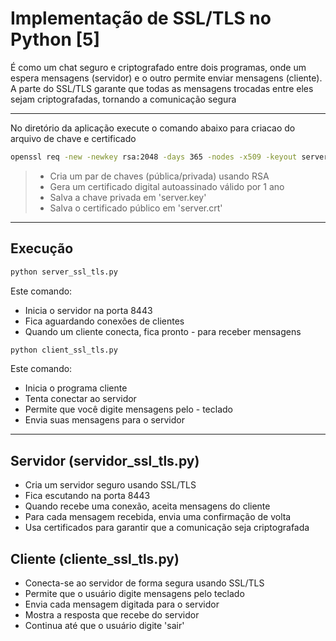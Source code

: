 # Implementação de SSL/TLS no Python [5]

É como um chat seguro e criptografado entre dois programas, onde um espera mensagens (servidor) e o outro permite enviar mensagens (cliente).
A parte do SSL/TLS garante que todas as mensagens trocadas entre eles sejam criptografadas, tornando a comunicação segura

---

No diretório da aplicação execute o comando abaixo para criacao do arquivo de chave e certificado

```sh
openssl req -new -newkey rsa:2048 -days 365 -nodes -x509 -keyout server.key -out server.crt
```

> - Cria um par de chaves (pública/privada) usando RSA
> - Gera um certificado digital autoassinado válido por 1 ano
> - Salva a chave privada em 'server.key'
> - Salva o certificado público em 'server.crt'

---

## Execução

```sh
python server_ssl_tls.py
```

Este comando:

- Inicia o servidor na porta 8443
- Fica aguardando conexões de clientes
- Quando um cliente conecta, fica pronto - para receber mensagens

```sh
python client_ssl_tls.py
```

Este comando:

- Inicia o programa cliente
- Tenta conectar ao servidor
- Permite que você digite mensagens pelo - teclado
- Envia suas mensagens para o servidor

---

## Servidor (servidor_ssl_tls.py)

- Cria um servidor seguro usando SSL/TLS
- Fica escutando na porta 8443
- Quando recebe uma conexão, aceita mensagens do cliente
- Para cada mensagem recebida, envia uma confirmação de volta
- Usa certificados para garantir que a comunicação seja criptografada

## Cliente (cliente_ssl_tls.py)

- Conecta-se ao servidor de forma segura usando SSL/TLS
- Permite que o usuário digite mensagens pelo teclado
- Envia cada mensagem digitada para o servidor
- Mostra a resposta que recebe do servidor
- Continua até que o usuário digite 'sair'
